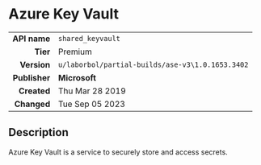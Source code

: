 # Azure Key Vault
| | |
|-:|-|
|**API name**|`shared_keyvault`|
|**Tier**|Premium|
|**Version**|`u/laborbol/partial-builds/ase-v3\1.0.1653.3402`|
|**Publisher**|**Microsoft**|
|**Created**|Thu Mar 28 2019|
|**Changed**|Tue Sep 05 2023|

## Description
Azure Key Vault is a service to securely store and access secrets.
